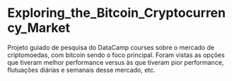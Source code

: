 # Exploring_the_Bitcoin_Cryptocurrency_Market
Projeto guiado de pesquisa do DataCamp courses sobre o mercado de criptomoedas, com bitcoin sendo o foco principal. Foram vistas as opções que tiveram melhor performance versus às que tiveram pior performance, flutuações diárias e semanais desse mercado, etc.
